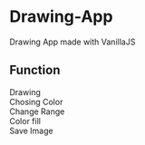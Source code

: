 # Drawing-App
Drawing App made with VanillaJS

## Function
Drawing  
Chosing Color  
Change Range  
Color fill  
Save Image
